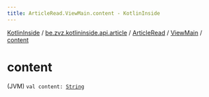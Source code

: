 ```yaml
---
title: ArticleRead.ViewMain.content - KotlinInside
---
```


[KotlinInside](../../../index.html) / [be.zvz.kotlininside.api.article](../../index.html) / [ArticleRead](../index.html) / [ViewMain](index.html) / [content](./content.html)

# content

(JVM) `val content: `[`String`](https://kotlinlang.org/api/latest/jvm/stdlib/kotlin/-string/index.html)